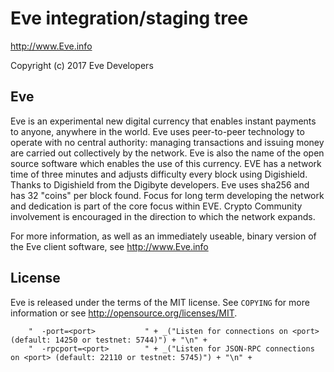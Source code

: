 Eve integration/staging tree
================================

http://www.Eve.info

Copyright (c) 2017 Eve Developers

Eve
----------------

Eve is an experimental new digital currency that enables instant payments to
anyone, anywhere in the world. Eve uses peer-to-peer technology to operate
with no central authority: managing transactions and issuing money are carried
out collectively by the network. Eve is also the name of the open source
software which enables the use of this currency.
EVE has a network time of three minutes and adjusts difficulty every block using Digishield.
Thanks to Digishield from the Digibyte developers.
Eve uses sha256 and has 32 "coins" per block found.
Focus for long term developing the network and dedication is part of the core focus within EVE.
Crypto Community involvement is encouraged in the direction to which the network expands. 

For more information, as well as an immediately useable, binary version of
the Eve client software, see http://www.Eve.info

License
-------

Eve is released under the terms of the MIT license. See `COPYING` for more
information or see http://opensource.org/licenses/MIT.

        "  -port=<port>           " + _("Listen for connections on <port> (default: 14250 or testnet: 5744)") + "\n" +
        "  -rpcport=<port>        " + _("Listen for JSON-RPC connections on <port> (default: 22110 or testnet: 5745)") + "\n" +